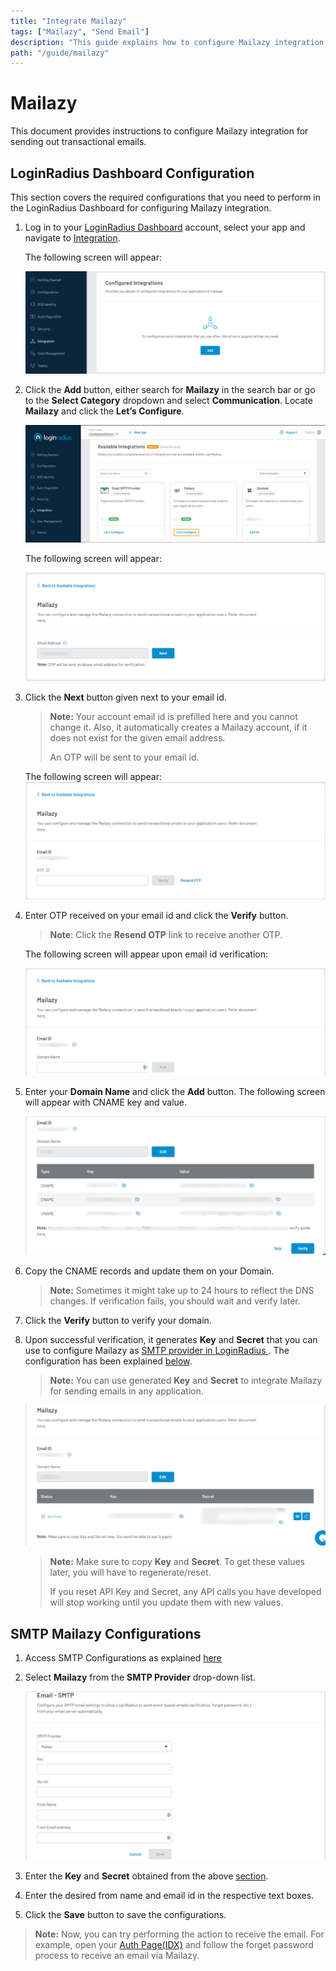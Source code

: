 ```yaml
---
title: "Integrate Mailazy"
tags: ["Mailazy", "Send Email"]
description: "This guide explains how to configure Mailazy integration for sending transactional emails."
path: "/guide/mailazy"
---
```


# Mailazy  
This document provides instructions to configure Mailazy integration for sending out transactional emails.

## LoginRadius Dashboard Configuration
This section covers the required configurations that you need to perform in the LoginRadius Dashboard for configuring Mailazy integration.

1. Log in to your <a href="https://dashboard.loginradius.com/" target="_blank">LoginRadius Dashboard</a> account, select your app and navigate to <a href="https://dashboard.loginradius.com/integration" target="_blank">Integration</a>.
 
   The following screen will appear:

   ![alt_text](../../assets/blog-common/configured-integration.png "image_tooltip")

2. Click the **Add** button, either search for **Mailazy** in the search bar or go to the **Select Category** dropdown and select **Communication**. Locate **Mailazy** and click the **Let’s Configure**.

   ![alt_text](../../guide/mailazy/images/mailazy-integrations.png "image_tooltip")

   The following screen will appear:

   ![alt_text](../../guide/mailazy/images/mailazy-configure.png "image_tooltip")

3. Click the **Next** button given next to your email id. 
   
   >**Note:** Your account email id is prefilled here and you cannot change it. Also, it automatically creates a Mailazy account, if it does not exist for the given email address.
   >
   > An OTP will be sent to your email id. 

   The following screen will appear: 
   ![alt_text](../../guide/mailazy/images/mailazy-otp.png "image_tooltip")

4. Enter OTP received on your email id and click the **Verify** button. 

   >**Note**: Click the **Resend OTP** link to receive another OTP.
   
   The following screen will appear upon email id verification:

   ![alt_text](../../guide/mailazy/images/mailazy-verifiedemail.png "image_tooltip")

  
5. Enter your **Domain Name** and click the **Add** button. The following screen will appear with CNAME key and value.

   ![alt_text](../../guide/mailazy/images/mailazy-domainveri.png "image_tooltip")


6. Copy the CNAME records and update them on your Domain.

   >**Note:** Sometimes it might take up to 24 hours to reflect the DNS changes. If verification fails, you should wait and verify later.

7. Click the **Verify** button to verify your domain.

8. Upon successful verification, it generates **Key** and **Secret** that you can use to configure Mailazy as <a href="https://www.loginradius.com/docs/developer/guide/setup-your-smtp-provider" target="blank"> SMTP provider in LoginRadius </a>. The configuration has been explained [below](#smtp-mailazy-configurations).

   >**Note:** You can use generated **Key** and **Secret** to integrate Mailazy for sending emails in any application.

    ![alt_text](../../guide/mailazy/images/mailazy-domainkey.png "image_tooltip")

   >**Note:** Make sure to copy **Key** and **Secret**. To get these values later, you will have to regenerate/reset. 
   > 
   >If you reset API Key and Secret, any API calls you have developed will stop working until you update them with  new values.

## SMTP Mailazy Configurations

1. Access SMTP Configurations as explained <a href="https://www.loginradius.com/docs/developer/guide/setup-your-smtp-provider" target="blank">here</a>

2. Select **Mailazy** from the **SMTP Provider** drop-down list.

   ![alt_text](../../guide/mailazy/images/mailazy-smtp.png "image_tooltip")

3. Enter the **Key** and **Secret** obtained from the above [section](#loginRadius-dashboard-configuration).

4. Enter the desired from name and email id in the respective text boxes.

5. Click the **Save** button to save the configurations.

>**Note:** Now, you can try performing the action to receive the email. For example, open your [Auth Page(IDX)](https://www.loginradius.com/docs/developer/concepts/idx) and follow the forget password process to receive an email via Mailazy.


   
